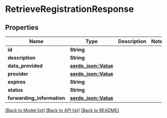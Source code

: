 # RetrieveRegistrationResponse

## Properties

Name | Type | Description | Notes
------------ | ------------- | ------------- | -------------
**id** | **String** |  | 
**description** | **String** |  | 
**data_provided** | [**serde_json::Value**](.md) |  | 
**provider** | [**serde_json::Value**](.md) |  | 
**expires** | **String** |  | 
**status** | **String** |  | 
**forwarding_information** | [**serde_json::Value**](.md) |  | 

[[Back to Model list]](../README.md#documentation-for-models) [[Back to API list]](../README.md#documentation-for-api-endpoints) [[Back to README]](../README.md)


